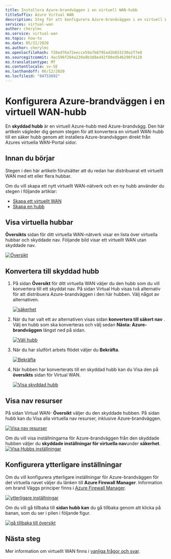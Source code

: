 ```yaml
---
title: Installera Azure-brandväggen i en virtuell WAN-hubb
titleSuffix: Azure Virtual WAN
description: Steg för att konfigurera Azure-brandväggen i en virtuell WAN-hubb
services: virtual-wan
author: cherylmc
ms.service: virtual-wan
ms.topic: how-to
ms.date: 05/21/2020
ms.author: cherylmc
ms.openlocfilehash: f20ed76a72eecce59a7b8795a42b033230a2f7e0
ms.sourcegitcommit: 4ac596f284a239a9b3d8ed42f89ed546290f4128
ms.translationtype: MT
ms.contentlocale: sv-SE
ms.lasthandoff: 06/12/2020
ms.locfileid: "84753692"
---
```

# <a name="configure-azure-firewall-in-a-virtual-wan-hub"></a>Konfigurera Azure-brandväggen i en virtuell WAN-hubb

En **skyddad hubb** är en virtuell Azure-hubb med Azure-brandvägg. Den här artikeln vägleder dig genom stegen för att konvertera en virtuell WAN-hubb till en säker hubb genom att installera Azure-brandväggen direkt från Azures virtuella WAN-Portal sidor.

## <a name="before-you-begin"></a>Innan du börjar

Stegen i den här artikeln förutsätter att du redan har distribuerat ett virtuellt WAN med ett eller flera hubbar.

Om du vill skapa ett nytt virtuellt WAN-nätverk och en ny hubb använder du stegen i följande artiklar:

* [Skapa ett virtuellt WAN](virtual-wan-site-to-site-portal.md#openvwan)
* [Skapa en hubb](virtual-wan-site-to-site-portal.md#hub)

## <a name="view-virtual-hubs"></a>Visa virtuella hubbar

**Översikts** sidan för ditt virtuella WAN-nätverk visar en lista över virtuella hubbar och skyddade nav. Följande bild visar ett virtuellt WAN utan skyddade nav.

[![Översikt](./media/howto-firewall/overview.png)](./media/howto-firewall/overview.png#lightbox)

## <a name="convert-to-secured-hub"></a>Konvertera till skyddad hubb

1. På sidan **Översikt** för ditt virtuella WAN väljer du den hubb som du vill konvertera till ett skyddat nav. På sidan Virtual Hub visas två alternativ för att distribuera Azure-brandväggen i den här hubben. Välj något av alternativen.

   [![säkerhet](./media/howto-firewall/security.png)](./media/howto-firewall/security.png#lightbox)

1. När du har valt ett av alternativen visas sidan **konvertera till säkert nav** . Välj en hubb som ska konverteras och välj sedan **Nästa: Azure-brandväggen** längst ned på sidan.

   [![Välj hubb](./media/howto-firewall/select-hub.png)](./media/howto-firewall/select-hub.png#lightbox)
1. När du har slutfört arbets flödet väljer du **Bekräfta**.

   [![Bekräfta](./media/howto-firewall/confirm.png)](./media/howto-firewall/confirm.png#lightbox)

1. När hubben har konverterats till en skyddad hubb kan du Visa den på **översikts** sidan för Virtual WAN.

   [![Visa skyddad hubb](./media/howto-firewall/secured-hub.png)](./media/howto-firewall/secured-hub.png#lightbox)

## <a name="view-hub-resources"></a>Visa nav resurser

På sidan Virtual WAN- **Översikt** väljer du den skyddade hubben. På sidan hubb kan du Visa alla virtuella nav resurser, inklusive Azure-brandväggen.

[![Visa nav resurser](./media/howto-firewall/view-resources.png)](./media/howto-firewall/view-resources.png#lightbox)

Om du vill visa inställningarna för Azure-brandväggen från den skyddade hubben väljer du **skyddade inställningar för virtuella nav**under **säkerhet**.
[![Visa Hubbs inställningar](./media/howto-firewall/hub-settings.png)](./media/howto-firewall/hub-settings.png#lightbox)

## <a name="configure-additional-settings"></a>Konfigurera ytterligare inställningar

Om du vill konfigurera ytterligare inställningar för Azure-brandväggen för det virtuella navet väljer du länken till **Azure Firewall Manager**. Information om brand Väggs principer finns i [Azure Firewall Manager](../firewall-manager/secure-cloud-network.md#create-a-firewall-policy-and-secure-your-hub).

[![ytterligare inställningar](./media/howto-firewall/additional-settings.png)](./media/howto-firewall/additional-settings.png#lightbox)

Om du vill gå tillbaka till **sidan hubb kan** du gå tillbaka genom att klicka på banan, som du ser i pilen i följande figur.

[![gå tillbaka till översikt](./media/howto-firewall/arrow.png)](./media/howto-firewall/arrow.png#lightbox)

## <a name="next-steps"></a>Nästa steg

Mer information om virtuellt WAN finns i [vanliga frågor och svar](virtual-wan-faq.md).
